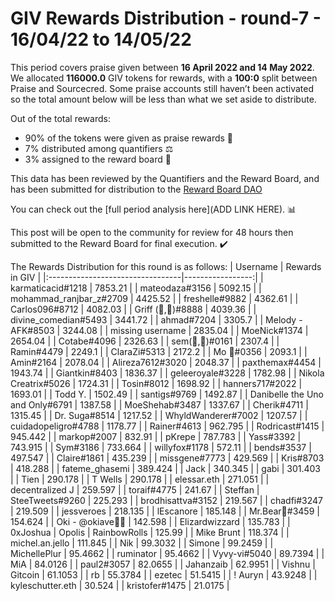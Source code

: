 
# GIV Rewards Distribution - round-7  - 16/04/22 to 14/05/22
This period covers praise given between **16 April 2022 and 14 May 2022**. We allocated **116000.0** GIV tokens for rewards, with a **100:0** split between Praise and Sourcecred. Some praise accounts still haven’t been activated so the total amount below will be less than what we set aside to distribute.

Out of the total rewards:

* 90% of the tokens were given as praise rewards :pray:
* 7% distributed among quantifiers :balance_scale:
* 3% assigned to the reward board :memo:

This data has been reviewed by the Quantifiers and the Reward Board, and has been submitted for distribution to the [Reward Board DAO](https://xdai.aragon.blossom.software/#/rewardboardtec/)


You can check out the [full period analysis here](ADD LINK HERE). :bar_chart:

This post will be open to the community for review for 48 hours then submitted to the Reward Board for final execution. :heavy_check_mark:

The Rewards Distribution for this round is as follows:
| Username                         |   Rewards in GIV |
|:---------------------------------|-----------------:|
| karmaticacid#1218                |        7853.21   |
| mateodaza#3156                   |        5092.15   |
| mohammad_ranjbar_z#2709          |        4425.52   |
| freshelle#9882                   |        4362.61   |
| Carlos096#8712                   |        4082.03   |
| Griff (💜,💜)#8888               |        4039.36   |
| divine_comedian#5493             |        3441.72   |
| ahmad#7204                       |        3305.7    |
| Melody - AFK#8503                |        3244.08   |
| missing username                 |        2835.04   |
| MoeNick#1374                     |        2654.04   |
| Cotabe#4096                      |        2326.63   |
| sem(🌸,🐝)#0161                  |        2307.4    |
| Ramin#4479                       |        2249.1    |
| ClaraZi#5313                     |        2172.2    |
| Mo 🤖#0356                       |        2093.1    |
| Amin#2164                        |        2078.04   |
| Alireza7612#3020                 |        2048.37   |
| paxthemax#4454                   |        1943.74   |
| Giantkin#8403                    |        1836.37   |
| geleeroyale#3228                 |        1782.98   |
| Nikola Creatrix#5026             |        1724.31   |
| Tosin#8012                       |        1698.92   |
| hanners717#2022                  |        1693.01   |
| Todd Y.                          |        1502.49   |
| santigs#9769                     |        1492.87   |
| Danibelle the Uno and Only#6791  |        1387.58   |
| MoeShehab#3487                   |        1337.67   |
| Cherik#4711                      |        1315.45   |
| Dr. Suga#8514                    |        1217.52   |
| WhyldWanderer#7002               |        1207.57   |
| cuidadopeligro#4788              |        1178.77   |
| Rainer#4613                      |         962.795  |
| Rodricast#1415                   |         945.442  |
| markop#2007                      |         832.91   |
| pKrepe                           |         787.783  |
| Yass#3392                        |         743.915  |
| Sym#3186                         |         733.664  |
| willyfox#1178                    |         572.11   |
| bends#3537                       |         497.547  |
| Claire#1861                      |         435.239  |
| missgene#7773                    |         429.569  |
| Kris#8703                        |         418.288  |
| fateme_ghasemi                   |         389.424  |
| Jack                             |         340.345  |
| gabi                             |         301.403  |
| Tien                             |         290.178  |
| T Wells                          |         290.178  |
| elessar.eth                      |         271.051  |
| decentralized J                  |         259.597  |
| toraif#4775                      |         241.67   |
| Steffan | SteeTweets#9260        |         225.293  |
| brodhisattva#3152                |         219.567  |
| chadfi#3247                      |         219.509  |
| jessveroes                       |         218.135  |
| lEscanore                        |         185.148  |
| Mr.Bear🐻#3459                   |         154.624  |
| Oki - @okiave💜🐙                |         142.598  |
| Elizardwizzard                   |         135.783  |
| 0xJoshua | Opolis | RainbowRolls |         125.99   |
| Mike Brunt                       |         118.374  |
| michel.an.jello                  |         111.845  |
| Nik                              |          99.3032 |
| Simone                           |          99.2459 |
| MichellePlur                     |          95.4662 |
| ruminator                        |          95.4662 |
| Vyvy-vi#5040                     |          89.7394 |
| MiA                              |          84.0126 |
| paul2#3057                       |          82.0655 |
| Jahanzaib                        |          62.9951 |
| Vishnu | Gitcoin                 |          61.1053 |
| rb                               |          55.3784 |
| ezetec                           |          51.5415 |
| ! Auryn                          |          43.9248 |
| kyleschutter.eth                 |          30.524  |
| kristofer#1475                   |          21.0175 |